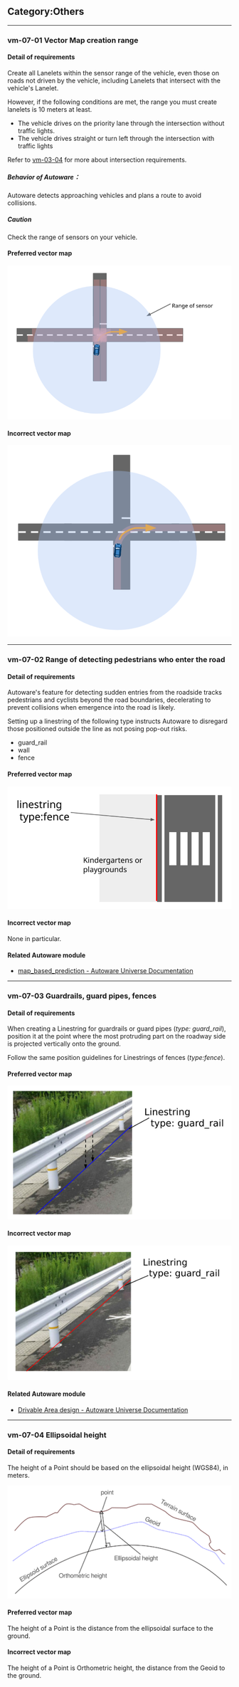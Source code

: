 ## Category:Others

---

### vm-07-01 Vector Map creation range

#### Detail of requirements <!-- omit in toc -->

Create all Lanelets within the sensor range of the vehicle, even those on roads not driven by the vehicle, including Lanelets that intersect with the vehicle's Lanelet.

However, if the following conditions are met, the range you must create lanelets is 10 meters at least.

- The vehicle drives on the priority lane through the intersection without traffic lights.
- The vehicle drives straight or turn left through the intersection with traffic lights

Refer to [vm-03-04](./category_intersection.md#vm-03-04-lanelet-creation-in-the-intersection) for more about intersection requirements.

##### Behavior of Autoware： <!-- omit in toc -->

Autoware detects approaching vehicles and plans a route to avoid collisions.

##### Caution

Check the range of sensors on your vehicle.

#### Preferred vector map <!-- omit in toc -->

![svg](./assets/vm-07-01_1.svg)

#### Incorrect vector map <!-- omit in toc -->

![svg](./assets/vm-07-01_2.svg)

---

### vm-07-02 Range of detecting pedestrians who enter the road

#### Detail of requirements <!-- omit in toc -->

Autoware's feature for detecting sudden entries from the roadside tracks pedestrians and cyclists beyond the road boundaries, decelerating to prevent collisions when emergence into the road is likely.

Setting up a linestring of the following type instructs Autoware to disregard those positioned outside the line as not posing pop-out risks.

- guard_rail
- wall
- fence

#### Preferred vector map <!-- omit in toc -->

![svg](./assets/vm-05-04_1.svg)

#### Incorrect vector map <!-- omit in toc -->

None in particular.

#### Related Autoware module

- [map_based_prediction - Autoware Universe Documentation](https://autowarefoundation.github.io/autoware.universe/main/perception/autoware_map_based_prediction/)

---

### vm-07-03 Guardrails, guard pipes, fences

#### Detail of requirements <!-- omit in toc -->

When creating a Linestring for guardrails or guard pipes (_type: guard_rail_), position it at the point where the most protruding part on the roadway side is projected vertically onto the ground.

Follow the same position guidelines for Linestrings of fences (_type:fence_).

#### Preferred vector map <!-- omit in toc -->

![png](./assets/vm-07-03_1.png)

#### Incorrect vector map <!-- omit in toc -->

![png](./assets/vm-07-03_2.png)

#### Related Autoware module

- [Drivable Area design - Autoware Universe Documentation](https://autowarefoundation.github.io/autoware.universe/main/planning/behavior_path_planner/autoware_behavior_path_planner_common/docs/behavior_path_planner_drivable_area_design/)

---

### vm-07-04 Ellipsoidal height

#### Detail of requirements <!-- omit in toc -->

The height of a Point should be based on the ellipsoidal height (WGS84), in meters.

![svg](./assets/vm-07-04_height_en.svg)

#### Preferred vector map <!-- omit in toc -->

The height of a Point is the distance from the ellipsoidal surface to the ground.

#### Incorrect vector map <!-- omit in toc -->

The height of a Point is Orthometric height, the distance from the Geoid to the ground.
